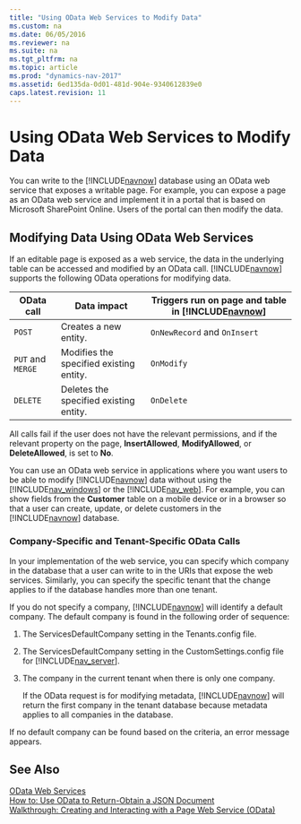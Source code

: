 ```yaml
---
title: "Using OData Web Services to Modify Data"
ms.custom: na
ms.date: 06/05/2016
ms.reviewer: na
ms.suite: na
ms.tgt_pltfrm: na
ms.topic: article
ms.prod: "dynamics-nav-2017"
ms.assetid: 6ed135da-0d01-481d-904e-9340612839e0
caps.latest.revision: 11
---
```

# Using OData Web Services to Modify Data
You can write to the [!INCLUDE[navnow](includes/navnow_md.md)] database using an OData web service that exposes a writable page. For example, you can expose a page as an OData web service and implement it in a portal that is based on Microsoft SharePoint Online. Users of the portal can then modify the data.  
  
## Modifying Data Using OData Web Services  
 If an editable page is exposed as a web service, the data in the underlying table can be accessed and modified by an OData call. [!INCLUDE[navnow](includes/navnow_md.md)] supports the following OData operations for modifying data.  
  
|OData call|Data impact|Triggers run on page and table in [!INCLUDE[navnow](includes/navnow_md.md)]|  
|----------------|-----------------|------------------------------------------------------------|  
|`POST`|Creates a new entity.|`OnNewRecord` and `OnInsert`|  
|`PUT` and `MERGE`|Modifies the specified existing entity.|`OnModify`|  
|`DELETE`|Deletes the specified existing entity.|`OnDelete`|  
  
 All calls fail if the user does not have the relevant permissions, and if the relevant property on the page, **InsertAllowed**, **ModifyAllowed**, or **DeleteAllowed**, is set to **No**.  
  
 You can use an OData web service in applications where you want users to be able to modify [!INCLUDE[navnow](includes/navnow_md.md)] data without using the [!INCLUDE[nav_windows](includes/nav_windows_md.md)] or the [!INCLUDE[nav_web](includes/nav_web_md.md)]. For example, you can show fields from the **Customer** table on a mobile device or in a browser so that a user can create, update, or delete customers in the [!INCLUDE[navnow](includes/navnow_md.md)] database.  
  
### Company-Specific and Tenant-Specific OData Calls  
 In your implementation of the web service, you can specify which company in the database that a user can write to in the URIs that expose the web services. Similarly, you can specify the specific tenant that the change applies to if the database handles more than one tenant.  
  
 If you do not specify a company, [!INCLUDE[navnow](includes/navnow_md.md)] will identify a default company. The default company is found in the following order of sequence:  
  
1.  The ServicesDefaultCompany setting in the Tenants.config file.  
  
2.  The ServicesDefaultCompany setting in the CustomSettings.config file for [!INCLUDE[nav_server](includes/nav_server_md.md)].  
  
3.  The company in the current tenant when there is only one company.  
  
     If the OData request is for modifying metadata, [!INCLUDE[navnow](includes/navnow_md.md)] will return the first company in the tenant database because metadata applies to all companies in the database.  
  
 If no default company can be found based on the criteria, an error message appears.  
  
## See Also  
 [OData Web Services](OData-Web-Services.md)   
 [How to: Use OData to Return-Obtain a JSON Document](How-to--Use-OData-to-Return-Obtain-a-JSON-Document.md)   
 [Walkthrough: Creating and Interacting with a Page Web Service \(OData\)](Walkthrough--Creating-and-Interacting-with-a-Page-Web-Service--OData-.md)